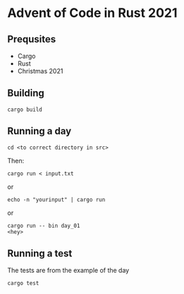 # Advent of Code in Rust 2021

## Prequsites

- Cargo
- Rust
- Christmas 2021

## Building

`cargo build`

## Running a day

    cd <to correct directory in src>

Then:

    cargo run < input.txt

or

    echo -n "yourinput" | cargo run

or 

    cargo run -- bin day_01
    <hey>

## Running a test

The tests are from the example of the day

    cargo test
